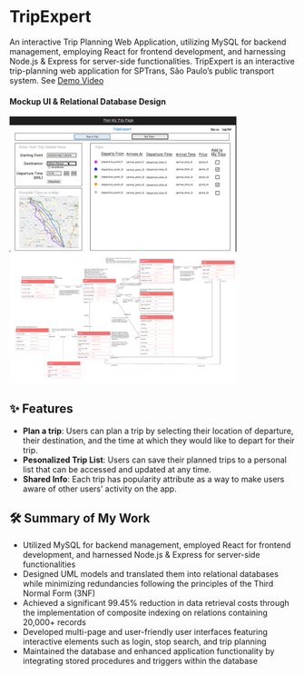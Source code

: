 # TripExpert
An interactive Trip Planning Web Application, utilizing MySQL for backend management, employing React for frontend development, and harnessing Node.js & Express for server-side functionalities. TripExpert is an interactive trip-planning web application for SPTrans, São Paulo’s public transport system. See [Demo Video](https://drive.google.com/file/d/1-fcdePgbXqwvOv90iU721bA-VMEyztZ9/view)

#### Mockup UI & Relational Database Design
<p float="left" >
  <img src="https://github.com/yangfei4/TripExpert/blob/main/doc/project3.png?raw=true" width="400" />
  <img src="https://github.com/yangfei4/TripExpert/blob/main/doc/db_design.png?raw=true" width="400" /> 
</p>

## ✨ Features
- **Plan a trip**: Users can plan a trip by selecting their location of departure, their destination, and the time at which they would like to depart for their trip.
- **Pesonalized Trip List**: Users can save their planned trips to a personal list that can be accessed and updated at any time.
- **Shared Info**: Each trip has popularity attribute as a way to make users aware of other users’ activity on the app.

## 🛠 Summary of My Work
- Utilized MySQL for backend management, employed React for frontend development, and harnessed Node.js & Express for server-side functionalities
- Designed UML models and translated them into relational databases while minimizing redundancies following the principles of the Third Normal Form (3NF)
- Achieved a significant 99.45% reduction in data retrieval costs through the implementation of composite indexing on relations containing 20,000+ records
- Developed multi-page and user-friendly user interfaces featuring interactive elements such as login, stop search, and trip planning
- Maintained the database and enhanced application functionality by integrating stored procedures and triggers within the database
